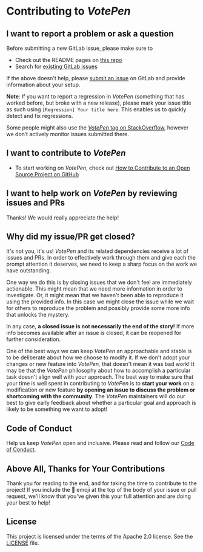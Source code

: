 
# Contributing to _VotePen_

## I want to report a problem or ask a question

Before submitting a new GitLab issue, please make sure to

- Check out the README pages on [this repo](https://gitlab.com/VotePen/Platform)
- Search for [existing GitLab issues](https://gitlab.com/VotePen/Platform/issues)

If the above doesn't help, please [submit an issue](https://gitlab.com/VotePen/Platform/issues) on GitLab and provide information about your setup.

**Note**: If you want to report a regression in _VotePen_ (something that has worked before, but broke with a new release), please mark your issue title as such using `[Regression] Your title here`. This enables us to quickly detect and fix regressions.

Some people might also use the [_VotePen_ tag on StackOverflow](https://stackoverflow.com/questions/tagged/votepen), however we don’t actively monitor issues submitted there.

## I want to contribute to _VotePen_

- To start working on _VotePen_, check out [How to Contribute to an Open Source Project on GitHub][firstpr]

## I want to help work on _VotePen_ by reviewing issues and PRs

Thanks! We would really appreciate the help!

## Why did my issue/PR get closed?

It's not you, it's us! _VotePen_ and its related dependencies receive a lot of issues and PRs. In order to effectively work through them and give each the prompt attention it deserves, we need to keep a sharp focus on the work we have outstanding.

One way we do this is by closing issues that we don't feel are immediately actionable. This might mean that we need more information in order to investigate. Or, it might mean that we haven't been able to reproduce it using the provided info. In this case we might close the issue while we wait for others to reproduce the problem and possibly provide some more info that unlocks the mystery.

In any case, **a closed issue is not necessarily the end of the story!** If more info becomes available after an issue is closed, it can be reopened for further consideration.

One of the best ways we can keep _VotePen_ an approachable and stable is to be deliberate about how we choose to modify it. If we don't adopt your changes or new feature into _VotePen,_ that doesn't mean it was bad work! It may be that the _VotePen_ philosophy about how to accomplish a particular task doesn't align well with your approach. The best way to make sure that your time is well spent in contributing to _VotePen_ is to **start your work** on a modification or new feature **by opening an issue to discuss the problem or shortcoming with the community**. The _VotePen_ maintainers will do our best to give early feedback about whether a particular goal and approach is likely to be something we want to adopt!

## Code of Conduct

Help us keep _VotePen_ open and inclusive. Please read and follow our [Code of Conduct][code of conduct].

## Above All, Thanks for Your Contributions

Thank you for reading to the end, and for taking the time to contribute to the project! If you include the 🔑 emoji at the top of the body of your issue or pull request, we'll know that you've given this your full attention and are doing your best to help!

## License

This project is licensed under the terms of the Apache 2.0 license. See the [LICENSE][license] file.

<!-- Links: -->
[code of conduct]: CODE_OF_CONDUCT.md
[core contributor]: CORE_CONTRIBUTOR.md
[license]: LICENSE.md
[vision]: VISION.md
[firstpr]: https://egghead.io/series/how-to-contribute-to-an-open-source-project-on-github
